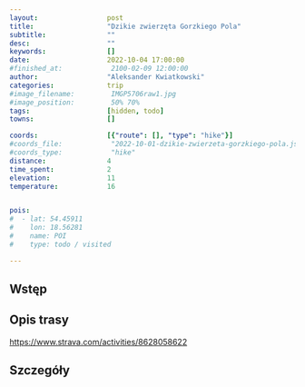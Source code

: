```yaml
---
layout:                 post
title:                  "Dzikie zwierzęta Gorzkiego Pola"
subtitle:               ""
desc:                   ""
keywords:               []
date:                   2022-10-04 17:00:00
#finished_at:            2100-02-09 12:00:00
author:                 "Aleksander Kwiatkowski"
categories:             trip
#image_filename:         IMGP5706raw1.jpg
#image_position:         50% 70%
tags:                   [hidden, todo]
towns:                  []

coords:                 [{"route": [], "type": "hike"}]
#coords_file:            "2022-10-01-dzikie-zwierzeta-gorzkiego-pola.json"
#coords_type:            "hike"
distance:               4
time_spent:             2
elevation:              11
temperature:            16


pois:
#  - lat: 54.45911
#    lon: 18.56281
#    name: POI
#    type: todo / visited

---
```



## Wstęp

## Opis trasy

<div class="strava-embed-placeholder" data-embed-type="activity" data-embed-id="8628058622"></div><script src="https://strava-embeds.com/embed.js"></script>

https://www.strava.com/activities/8628058622

## Szczegóły
